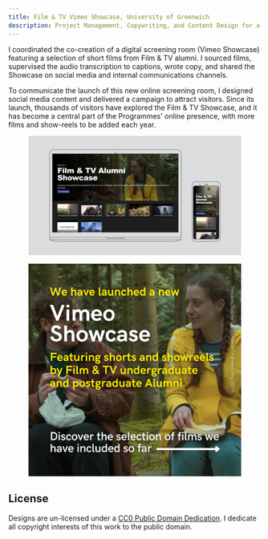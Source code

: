 ```yaml
---
title: Film & TV Vimeo Showcase, University of Greenwich
description: Project Management, Copywriting, and Content Design for a new digital screening room featuring a selection of films and show-reels by University of Greenwich alumni.
---
```


I coordinated the co-creation of a digital screening room (Vimeo Showcase) featuring a selection of short films from Film & TV alumni. I sourced films, supervised the audio transcription to captions, wrote copy, and shared the Showcase on social media and internal communications channels. 

To communicate the launch of this new online screening room, I designed social media content and delivered a campaign to attract visitors. Since its launch, thousands of visitors have explored the Film & TV Showcase, and it has become a central part of the Programmes' online presence, with more films and show-reels to be added each year.

<figure>
        <img src="assets/ftv/FTV_Alumni_Showcase_1.jpg" alt="Mockup of the Vimeo Showcase opened in a laptop and a mobile device beside it" loading="lazy">
    </figure>

<figure>
        <img src="assets/ftv/vimeo_social_media_post.png" alt="Social media post inviting people to visit the Vimeo SHowcase and describing that, by scrolling right, they learn about what films are featured in this space" loading="lazy">
    </figure>

## License

Designs are un-licensed under a <a href="https://creativecommons.org/publicdomain/zero/1.0/" target="_blank" rel="noopener noreferrer">CC0 Public Domain Dedication</a>. I dedicate all copyright interests of this work to the public domain.